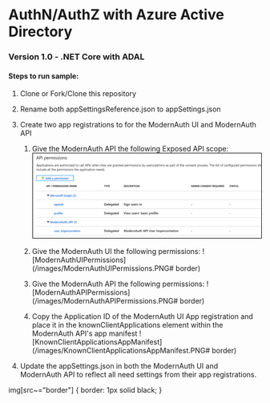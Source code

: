 # AuthN/AuthZ with Azure Active Directory

### Version 1.0 - .NET Core with ADAL

#### Steps to run sample:

1. Clone or Fork/Clone this repository
2. Rename both appSettingsReference.json to appSettings.json
3. Create two app registrations to for the ModernAuth UI and ModernAuth API
    1. Give the ModernAuth API the following Exposed API scope:
        <img src="/images/ModernAuthUIPermissions.PNG" alt="ModernAuthUIPermissions Image" style="border: 1px solid black" />

    2. Give the ModernAuth UI the following permissions:
        ![ModernAuthUIPermissions](/images/ModernAuthUIPermissions.PNG# border)

    3. Give the ModernAuth API the following permissions:
        ![ModernAuthAPIPermissions](/images/ModernAuthAPIPermissions.PNG# border)

    4. Copy the Application ID of the ModernAuth UI App registration and place it in the knownClientApplications element        within the ModernAuth API's app manifest
        ![KnownClientApplicationsAppManifest](/images/KnownClientApplicationsAppManifest.PNG# border)

4. Update the appSettings.json in both the ModernAuth UI and ModernAuth API to reflect all need settings from their app registrations.


img[src~="border"] {
   border: 1px solid black;
}

